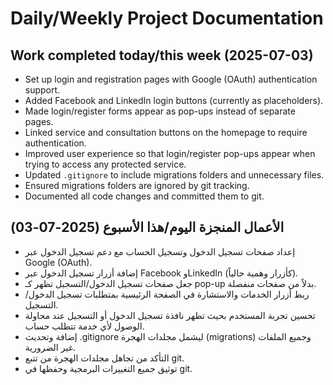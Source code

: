 # Daily/Weekly Project Documentation
## Work completed today/this week (2025-07-03)

- Set up login and registration pages with Google (OAuth) authentication support.
- Added Facebook and LinkedIn login buttons (currently as placeholders).
- Made login/register forms appear as pop-ups instead of separate pages.
- Linked service and consultation buttons on the homepage to require authentication.
- Improved user experience so that login/register pop-ups appear when trying to access any protected service.
- Updated `.gitignore` to include migrations folders and unnecessary files.
- Ensured migrations folders are ignored by git tracking.
- Documented all code changes and committed them to git.

## الأعمال المنجزة اليوم/هذا الأسبوع (2025-07-03)

- إعداد صفحات تسجيل الدخول وتسجيل الحساب مع دعم تسجيل الدخول عبر Google (OAuth).
- إضافة أزرار تسجيل الدخول عبر Facebook وLinkedIn (كأزرار وهمية حالياً).
- جعل صفحات تسجيل الدخول/التسجيل تظهر كـ pop-up بدلاً من صفحات منفصلة.
- ربط أزرار الخدمات والاستشارة في الصفحة الرئيسية بمتطلبات تسجيل الدخول/التسجيل.
- تحسين تجربة المستخدم بحيث تظهر نافذة تسجيل الدخول أو التسجيل عند محاولة الوصول لأي خدمة تتطلب حساب.
- إضافة وتحديث .gitignore ليشمل مجلدات الهجرة (migrations) وجميع الملفات غير الضرورية.
- التأكد من تجاهل مجلدات الهجرة من تتبع git.
- توثيق جميع التغييرات البرمجية وحفظها في git.
